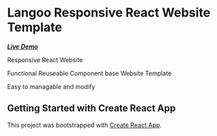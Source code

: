 # Langoo Responsive React Website Template

***[Live Demo](https://kmonlineworks.github.io/Langoo-React-Template/)***

Responsive React Website

Functional Reuseable Component base Website Template

Easy to managable and modify

## Getting Started with Create React App

This project was bootstrapped with [Create React App](https://github.com/facebook/create-react-app).
